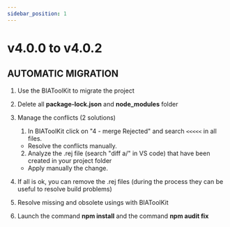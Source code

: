 ```yaml
---
sidebar_position: 1
---
```

# v4.0.0 to v4.0.2

## AUTOMATIC MIGRATION
 
1. Use the BIAToolKit to migrate the project
2. Delete all **package-lock.json** and **node_modules** folder

3. Manage the conflicts (2 solutions)
   1. In BIAToolKit click on "4 - merge Rejected" and search `<<<<<` in all files.  
    * Resolve the conflicts manually.
   2. Analyze the .rej file (search "diff a/" in VS code) that have been created in your project folder
     * Apply manually the change.

4. If all is ok, you can remove the .rej files (during the process they can be useful to resolve build problems)

5. Resolve missing and obsolete usings with BIAToolKit

6. Launch the command **npm install** and the command **npm audit fix**